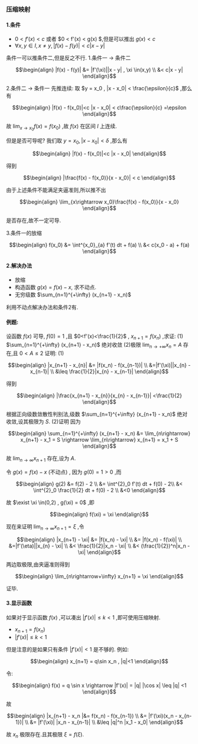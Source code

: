 ### 压缩映射

#### 1.条件
* $0 <f'(x) < c$ 或者 $0 < f'(x) < g(x) $,但是可以推出 $g(x)<c$
* $\forall x,y \in I, x \not ={y} ,|f(x) - f(y)|<c|x - y|$

条件一可以推条件二,但是反之不行.
1.条件一 $\rightarrow$ 条件二

$$\begin{align}
    |f(x) - f(y)| &= |f'(\xi)||x - y| , \xi \in(x,y) \\
    &< c|x - y|
\end{align}$$

2.条件二 $\rightarrow$ 条件一
先推连续:
取 $y = x_0 , |x - x_0| < \frac{\epsilon}{c}$ ,那么有

$$\begin{align}
    |f(x) - f(x_0)|<c |x - x_0| < c\frac{\epsilon}{c} =\epsilon
\end{align}$$

故 $\lim_{x\rightarrow x_0} f(x) = f(x_0)$ ,故 $f(x)$ 在区间 $I$ 上连续.

但是是否可导呢?
我们取 $y = x_0 , |x - x_0| < \delta$ ,那么有

$$\begin{align}
    |f(x) - f(x_0)|<c |x - x_0| 
\end{align}$$

得到


$$\begin{align}
    |\frac{f(x) - f(x_0)}{x - x_0}| < c
\end{align}$$

由于上述条件不能满足夹逼准则,所以推不出

$$\begin{align}
    \lim_{x\rightarrow x_0}\frac{f(x) - f(x_0)}{x - x_0}
\end{align}$$

是否存在,故不一定可导.


3.条件一的放缩

$$\begin{align}
    f(x_0) &= \int^{x_0}_{a} f'(t) dt + f(a) \\
    &< c(x_0 - a) + f(a)
\end{align}$$

#### 2.解决办法
* 放缩
* 构造函数 $g(x) = f(x) - x$, 求不动点.
* 无穷级数 $\sum_{n=1}^{+\infty} (x_{n+1} - x_n)$


利用不动点解决办法和条件2有.

#### 例题:
设函数 $f(x)$ 可导, $f(0) = 1$ ,且 $0<f'(x)<\frac{1}{2}$ , $x_{n+1} = f(x_n)$ ,求证:
(1) $\sum_{n=1}^{+\infty} (x_{n+1} - x_n)$ 绝对收敛
(2)极限 $\lim_{n\rightarrow +\infty}x_n = A$ 存在,且 $0 < A \leq 2$ 
证明:
(1)

$$\begin{align}
    |x_{n+1} - x_{n}| &= |f(x_n) - f(x_{n-1})| \\
    &=|f'(\xi)||x_{n} - x_{n-1}| \\
    &\leq \frac{1}{2}|x_{n} - x_{n-1}|
\end{align}$$

得到

$$\begin{align}
    |\frac{x_{n+1} - x_{n}}{x_{n} - x_{n-1}}| <\frac{1}{2}
\end{align}$$

根据正向级数敛散性判别法,级数 $\sum_{n=1}^{+\infty} (x_{n+1} - x_n)$ 绝对收敛,设其极限为 $S$.
(2)证明
因为

$$\begin{align}
    \sum_{n=1}^{+\infty} (x_{n+1} - x_n) &= \lim_{n\rightarrow} x_{n+1} - x_1 = S  \rightarrow \lim_{n\rightarrow} x_{n+1} = x_1 + S 
\end{align}$$

故 $\lim_{n\rightarrow\infty} x_{n+1}$ 存在,设为 $A$.

令 $g(x) = f(x) - x$ (不动点) , 因为 $g(0) = 1 >0$ ,而

$$\begin{align}
    g(2) &= f(2) - 2 \\
    &= \int^{2}_0 f'(t) dt + f(0) - 2\\
    &< \int^{2}_0 \frac{1}{2} dt + f(0) - 2 \\
    &<0
\end{align}$$

故 $\exist \xi \in(0,2) , g(\xi) = 0$ ,即

$$\begin{align}
    f(\xi) = \xi
\end{align}$$

现在来证明 $\lim_{n\rightarrow\infty} x_{n+1} = \xi$  ,令

$$\begin{align}
    |x_{n+1} - \xi| &= |f(x_n) - \xi|  \\
    &= |f(x_n) - f(\xi)| \\
    &=|f'(\eta)||x_{n} - \xi| \\
    &< \frac{1}{2}|x_n - \xi| \\
    &< (\frac{1}{2})^n|x_n - \xi|
\end{align}$$

两边取极限,由夹逼准则得到

$$\begin{align}
    \lim_{n\rightarrow+\infty} x_{n+1} = \xi
\end{align}$$

证毕.

#### 3.显示函数
如果对于显示函数 $f(x)$ ,可以凑出 $|f'(x)| \leq k < 1$ ,即可使用压缩映射.
* $x_{n+1} = f(x_n)$
* $|f'(x)| \leq k < 1$

但是注意的是如果只有条件 $|f'(x)| < 1$ 是不够的.
例如:

$$\begin{align}
    x_{n+1} = q\sin x_n  , |q|<1
\end{align}$$

令:

$$\begin{align}
    f(x) = q \sin x \rightarrow |f'(x)| = |q| |\cos x| \leq |q| <1
\end{align}$$

故

$$\begin{align}
    |x_{n+1} - x_n |&= f(x_n) - f(x_{n-1}) \\
    &= |f'(\xi)(x_n - x_{n-1})| \\
    &= |f'(\xi)| |x_n - x_{n-1}| \\
    &\leq |q|^n |x_1 - x_0|
\end{align}$$

故 $x_n$ 极限存在.且其极限 $\xi = f(\xi)$.